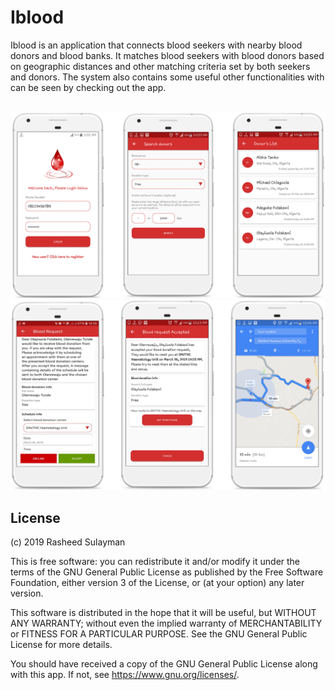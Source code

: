 # Iblood

Iblood is an application that connects blood seekers with nearby blood donors and blood banks. It matches blood seekers with blood donors based on geographic distances and other matching criteria set by both seekers and donors. The system also contains some useful other functionalities with can be seen by checking out the app.
<br/>
<br/>

<img src="https://github.com/r4sh33d/IBlood/blob/master/Iblood_showcase_a.png" width="700"/>
<br/>
<img src="https://github.com/r4sh33d/IBlood/blob/master/Iblood_showcase_b.png" width="700"/>

<br/>

## License

(c) 2019 Rasheed Sulayman

This is free software: you can redistribute it and/or modify it under the terms of the GNU General Public License as published by the Free Software Foundation, either version 3 of the License, or (at your option) any later version.

This software is distributed in the hope that it will be useful, but WITHOUT ANY WARRANTY; without even the implied warranty of MERCHANTABILITY or FITNESS FOR A PARTICULAR PURPOSE. See the GNU General Public License for more details.

You should have received a copy of the GNU General Public License along with this app. If not, see https://www.gnu.org/licenses/.
